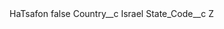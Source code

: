 <?xml version="1.0" encoding="UTF-8"?>
<CustomMetadata xmlns="http://soap.sforce.com/2006/04/metadata" xmlns:xsi="http://www.w3.org/2001/XMLSchema-instance" xmlns:xsd="http://www.w3.org/2001/XMLSchema">
    <label>HaTsafon</label>
    <protected>false</protected>
    <values>
        <field>Country__c</field>
        <value xsi:type="xsd:string">Israel</value>
    </values>
    <values>
        <field>State_Code__c</field>
        <value xsi:type="xsd:string">Z</value>
    </values>
</CustomMetadata>
